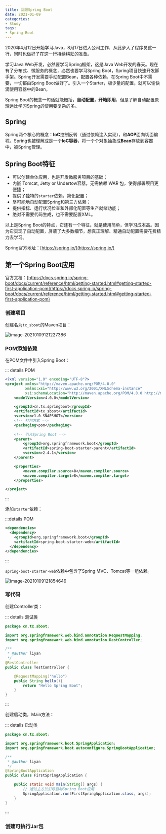 ```yaml
---
title: 回顾Spring Boot
date: 2021-01-09
categories:
- Study
tags:
- Spring Boot
---
```


2020年4月12日开始学习Java，8月17日进入公司工作，从此步入了程序员这一行，同时也做好了在这一行持续耕耘的准备。

学习Java Web开发，必然要学习Spring框架，这是Java Web开发的春天。现在有了分布式、微服务的概念，必然也要学习Spring Boot，Spring项目快速开发脚手架。Spring开发需要手动配置Bean，配置各种依赖，在Spring Boot中不需要，一切都由Spring Boot做好了。引入一个Starter，极少量的配置，就可以愉快滴使用容器中的Bean。

Spring Boot的概念一句话就能概括，**自动配置，开箱即用**，但是了解自动配置原理远比学习Spring的使用要复杂的多。



## Spring

Spring两个核心的概念：**IoC**控制反转（通过依赖注入实现），和**AOP**面向切面编程。Spring也被理解成是一个**IoC容器**，将一个个对象抽象成**Bean**存放到容器中，被Spring管理。



## Spring Boot特征

- 可以创建单体应用，也是开发微服务项目的基础；
- 内嵌 Tomcat, Jetty or Undertow容器，无需依赖 WAR 包，使得部署项目更便捷；
- 提供了独特的`starter`依赖，简化配置；
- 尽可能地自动配置Spring和第三方依赖；
- 提供指标、运行状况检查和外部化配置等生产就绪功能；
- 绝对不需要代码生成，也不需要配置XML。



以上是Spring Boot的特点，它还有一个特征，就是使用简单，但学习成本高。因为它实现了自动配置，屏蔽了大多数细节，想真正理解、精通自动配置需要花费精力去学习。



Spring官方地址：[https://spring.io/](https://spring.io/)



## 第一个Spring Boot应用

官方文档：[https://docs.spring.io/spring-boot/docs/current/reference/html/getting-started.html#getting-started-first-application-pom](https://docs.spring.io/spring-boot/docs/current/reference/html/getting-started.html#getting-started-first-application-pom)



### 创建项目

创建名为`tx_sboot`的Maven项目：

![image-20210109121227386](https://images.shiguangping.com/imgs/20210109121227.png)



### POM添加依赖

在POM文件中引入Spring Boot：

::: details POM

```xml
<?xml version="1.0" encoding="UTF-8"?>
<project xmlns="http://maven.apache.org/POM/4.0.0"
         xmlns:xsi="http://www.w3.org/2001/XMLSchema-instance"
         xsi:schemaLocation="http://maven.apache.org/POM/4.0.0 http://maven.apache.org/xsd/maven-4.0.0.xsd">
    <modelVersion>4.0.0</modelVersion>

    <groupId>cn.tx.springboot</groupId>
    <artifactId>tx_sboot</artifactId>
    <version>1.0-SNAPSHOT</version>
  	<!-- 打包方式 -->
    <packaging>pom</packaging>
		
  	<!-- 引入Spring Boot -->
    <parent>
        <groupId>org.springframework.boot</groupId>
        <artifactId>spring-boot-starter-parent</artifactId>
        <version>2.4.1</version>
    </parent>

    <properties>
        <maven.compiler.source>8</maven.compiler.source>
        <maven.compiler.target>8</maven.compiler.target>
    </properties>

</project>
```

:::

添加`starter`依赖：

:::details POM

```xml
<dependencies>
  <dependency>
    <groupId>org.springframework.boot</groupId>
    <artifactId>spring-boot-starter-web</artifactId>
  </dependency>
</dependencies>
```

:::

`spring-boot-starter-web`依赖中包含了Spring MVC、Tomcat等一组依赖。

![image-20210109121854649](https://images.shiguangping.com/imgs/20210109121854.png)



### 写代码

创建Controller类：

::: details 测试类

```java
package cn.tx.sboot;

import org.springframework.web.bind.annotation.RequestMapping;
import org.springframework.web.bind.annotation.RestController;

/**
 * @author liyan
 */
@RestController
public class TestController {

    @RequestMapping("hello")
    public String hello(){
        return "Hello Spring Boot";
    }
}
```

:::

创建启动类，Main方法：

::: details 启动类 

```java
package cn.tx.sboot;

import org.springframework.boot.SpringApplication;
import org.springframework.boot.autoconfigure.SpringBootApplication;

/**
 * @author liyan
 */
@SpringBootApplication
public class FirstSpringApplication {

    public static void main(String[] args) {
      	// 通过主方法引导启动Spring Boot应用
        SpringApplication.run(FirstSpringApplication.class, args);
    }
}
```

:::



### 创建可执行Jar包

